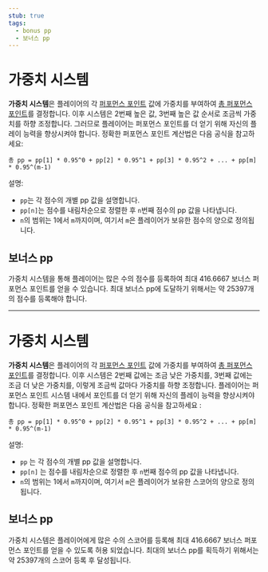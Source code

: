 ```yaml
---
stub: true
tags:
  - bonus pp
  - 보너스 pp
---
```


# 가중치 시스템

**가중치 시스템**은 플레이어의 각 [퍼포먼스 포인트](/wiki/Performance_points) 값에 가중치를 부여하여 [총 퍼포먼스 포인트](/wiki/Performance_points/Total_performance_points)를 결정합니다. 이후 시스템은 2번째 높은 값, 3번째 높은 값 순서로 조금씩 가중치를 하향 조정합니다. 그러므로 플레이어는 퍼포먼스 포인트를 더 얻기 위해 자신의 플레이 능력을 향상시켜야 합니다. 정확한 퍼포먼스 포인트 계산법은 다음 공식을 참고하세요:

`총 pp = pp[1] * 0.95^0 + pp[2] * 0.95^1 + pp[3] * 0.95^2 + ... + pp[m] * 0.95^(m-1)`

설명:

- `pp`는 각 점수의 개별 pp 값을 설명합니다.
- `pp[n]`는 점수를 내림차순으로 정렬한 후 `n`번째 점수의 pp 값을 나타냅니다.
- `n`의 범위는 1에서 `m`까지이며, 여기서 `m`은 플레이어가 보유한 점수의 양으로 정의됩니다.

## 보너스 pp

가중치 시스템을 통해 플레이어는 많은 수의 점수를 등록하여 최대 416.6667 보너스 퍼포먼스 포인트를 얻을 수 있습니다. 최대 보너스 pp에 도달하기 위해서는 약 25397개의 점수를 등록해야 합니다.

-------------------------------------------------------------------------

# 가중치 시스템

**가중치 시스템**은 플레이어의 각 [퍼포먼스 포인트](/wiki/Performance_points) 값에 가중치를 부여하여 [총 퍼포먼스 포인트](/wiki/Performance_points/Total_performance_points)를 결정합니다. 이후 시스템은 2번째 값에는 조금 낮은 가중치를, 3번째 값에는 조금 더 낮은 가중치를, 이렇게 조금씩 값마다 가중치를 하향 조정합니다. 플레이어는 퍼포먼스 포인트 시스템 내에서 포인트를 더 얻기 위해 자신의 플레이 능력을 향상시켜야 합니다. 정확한 퍼포먼스 포인트 계산법은 다음 공식을 참고하세요 :

`총 pp = pp[1] * 0.95^0 + pp[2] * 0.95^1 + pp[3] * 0.95^2 + ... + pp[m] * 0.95^(m-1)`

설명:

- `pp` 는 각 점수의 개별 pp 값을 설명합니다.
- `pp[n]` 는 점수를 내림차순으로 정렬한 후 `n`번째 점수의 pp 값을 나타냅니다.
- `n`의 범위는 1에서 `m`까지이며, 여기서 `m`은 플레이어가 보유한 스코어의 양으로 정의됩니다.

## 보너스 pp

가중치 시스템은 플레이어에게 많은 수의 스코어를 등록해 최대 416.6667 보너스 퍼포먼스 포인트를 얻을 수 있도록 허용 되었습니다. 최대의 보너스 pp를 획득하기 위해서는 약 25397개의 스코어 등록 후 달성됩니다.

